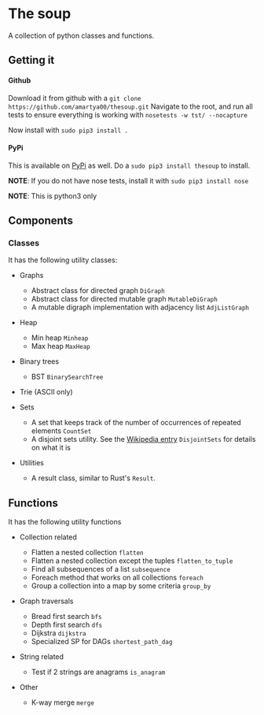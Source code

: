 # **The soup**
A collection of python classes and functions.

## Getting it
#### Github
Download it from github with a `git clone https://github.com/amartya00/thesoup.git`
Navigate to the root, and run all tests to ensure everything is working with `nosetests -w tst/ --nocapture`

Now install with `sudo pip3 install .`

#### PyPi
This is available on [PyPi](https://pypi.org/project/thesoup/) as well. Do a `sudo pip3 install thesoup` to install.

**NOTE**: If you do not have nose tests, install it with `sudo pip3 install nose`

**NOTE**: This is python3 only

## Components
### Classes
It has the following utility classes:
  - Graphs
    - Abstract class for directed graph `DiGraph`
    - Abstract class for directed mutable graph `MutableDiGraph`
    - A mutable digraph implementation with adjacency list `AdjListGraph`
    
  - Heap
    - Min heap `Minheap`
    - Max heap `MaxHeap`
    
  - Binary trees
    - BST `BinarySearchTree`
    
  - Trie (ASCII only)

  - Sets
    - A set that keeps track of the number of occurrences of repeated elements `CountSet` 
    - A disjoint sets utility. See the [Wikipedia entry](https://en.wikipedia.org/wiki/Disjoint-set_data_structure) `DisjointSets` for details on what it is
    
  - Utilities
    - A result class, similar to Rust's `Result`.

## Functions
It has the following utility functions
  - Collection related
    - Flatten a nested collection `flatten`
    - Flatten a nested collection except the tuples `flatten_to_tuple`
    - Find all subsequences of a list `subsequence`
    - Foreach method that works on all collections `foreach`
    - Group a collection into a map by some criteria `group_by`
    
  - Graph traversals
    - Bread first search `bfs`
    - Depth first search `dfs`
    - Dijkstra `dijkstra`
    - Specialized SP for DAGs `shortest_path_dag`
    
  - String related
    - Test if 2 strings are anagrams `is_anagram`  
    
  - Other
    - K-way merge `merge`
    
    